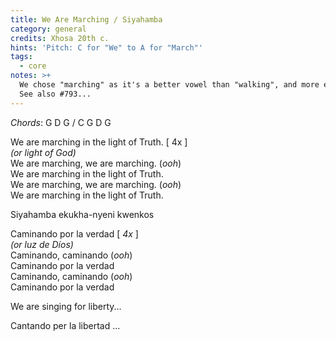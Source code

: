 ```yaml
---
title: We Are Marching / Siyahamba
category: general
credits: Xhosa 20th c.
hints: 'Pitch: C for "We" to A for "March"'
tags:
  - core
notes: >+
  We chose "marching" as it's a better vowel than "walking", and more emphatic.
  See also #793...
---
```

*Chords*: G D G / C G D G

We are marching in the light of Truth. \[ 4x ]\
   *(or light of God)*\
We are marching, we are marching. (*ooh*)\
We are marching in the light of Truth.\
We are marching, we are marching. (*ooh*)\
We are marching in the light of Truth.  

Siyahamba ekukha-nyeni kwenkos  

Caminando por la verdad [ *4x* ]\
    *(or luz de Díos)*\
Caminando, caminando (*ooh*)\
Caminando por la verdad\
Caminando, caminando (*ooh*)\
Caminando por la verdad  

We are singing for liberty...

Cantando per la libertad ...

